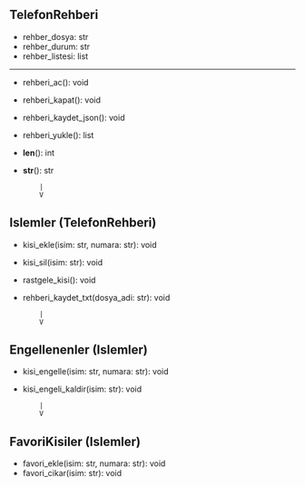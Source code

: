 TelefonRehberi
------------------------
- rehber_dosya: str
- rehber_durum: str
- rehber_listesi: list
------------------------
+ rehberi_ac(): void
+ rehberi_kapat(): void
+ rehberi_kaydet_json(): void
+ rehberi_yukle(): list
+ __len__(): int
+ __str__(): str


          | 
          V 
Islemler (TelefonRehberi)
------------------------
+ kisi_ekle(isim: str, numara: str): void
+ kisi_sil(isim: str): void
+ rastgele_kisi(): void
+ rehberi_kaydet_txt(dosya_adi: str): void


          | 
          V 
Engellenenler (Islemler)
------------------------
+ kisi_engelle(isim: str, numara: str): void
+ kisi_engeli_kaldir(isim: str): void


          | 
          V 
FavoriKisiler (Islemler)
------------------------
+ favori_ekle(isim: str, numara: str): void
+ favori_cikar(isim: str): void
